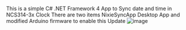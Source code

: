 This is a simple C# .NET Framework 4 App to Sync date and time in NCS314-3x Clock 
There are two items NixieSyncApp Desktop App and modified Arduino firmware to enable this Update 
![image](https://user-images.githubusercontent.com/108391559/176375992-89ee232c-f802-4020-99c0-4f2ff5db14c6.png)
